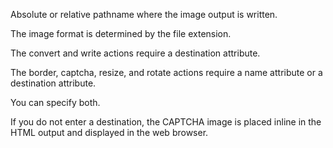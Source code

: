 Absolute or relative pathname where the image output is written.

The image format is determined by the file extension.

The convert and write actions require a destination attribute.

The border, captcha, resize, and rotate actions require a name attribute or a destination attribute.

You can specify both.

If you do not enter a destination,
the CAPTCHA image is placed inline in the HTML output and displayed in the web browser.
